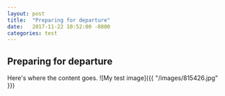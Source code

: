 ```yaml
---
layout: post
title:  "Preparing for departure"
date:   2017-11-22 10:52:00 -0800
categories: test
---
```


## Preparing for departure

Here's where the content goes.
![My test image]({{ "/images/815426.jpg" }})
